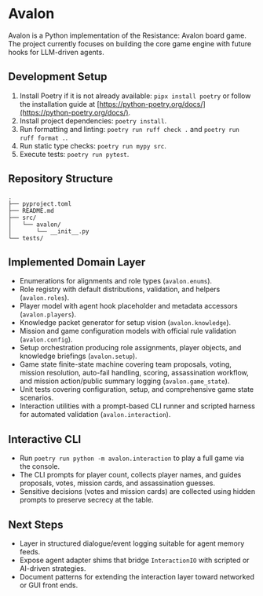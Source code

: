 # Avalon

Avalon is a Python implementation of the Resistance: Avalon board game. The project currently focuses on building the core game engine with future hooks for LLM-driven agents.

## Development Setup

1. Install Poetry if it is not already available: `pipx install poetry` or follow the installation guide at [https://python-poetry.org/docs/](https://python-poetry.org/docs/).
2. Install project dependencies: `poetry install`.
3. Run formatting and linting: `poetry run ruff check .` and `poetry run ruff format .`.
4. Run static type checks: `poetry run mypy src`.
5. Execute tests: `poetry run pytest`.

## Repository Structure

```
.
├── pyproject.toml
├── README.md
├── src/
│   └── avalon/
│       └── __init__.py
└── tests/
```

## Implemented Domain Layer

- Enumerations for alignments and role types (`avalon.enums`).
- Role registry with default distributions, validation, and helpers (`avalon.roles`).
- Player model with agent hook placeholder and metadata accessors (`avalon.players`).
- Knowledge packet generator for setup vision (`avalon.knowledge`).
- Mission and game configuration models with official rule validation (`avalon.config`).
- Setup orchestration producing role assignments, player objects, and knowledge briefings (`avalon.setup`).
- Game state finite-state machine covering team proposals, voting, mission resolution, auto-fail handling, scoring, assassination workflow, and mission action/public summary logging (`avalon.game_state`).
- Unit tests covering configuration, setup, and comprehensive game state scenarios.
- Interaction utilities with a prompt-based CLI runner and scripted harness for automated validation (`avalon.interaction`).

## Interactive CLI

- Run `poetry run python -m avalon.interaction` to play a full game via the console.
- The CLI prompts for player count, collects player names, and guides proposals, votes, mission cards, and assassination guesses.
- Sensitive decisions (votes and mission cards) are collected using hidden prompts to preserve secrecy at the table.

## Next Steps

- Layer in structured dialogue/event logging suitable for agent memory feeds.
- Expose agent adapter shims that bridge `InteractionIO` with scripted or AI-driven strategies.
- Document patterns for extending the interaction layer toward networked or GUI front ends.
